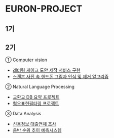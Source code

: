 # EURON-PROJECT

## 1기 



## 2기 

① Computer vision 

* [레터링 케이크 도안 제작 서비스 구현](https://github.com/Ewha-Euron/EURON-PROJECT-/blob/b1249cdd025ee587ade49ab6e566dd7c69461da7/2%EA%B8%B0/%5BCV%5D%20%EB%A0%88%ED%84%B0%EB%A7%81%20%EC%BC%80%EC%9D%B4%ED%81%AC%20%EB%8F%84%EC%95%88%20%EC%A0%9C%EC%9E%91%20%EC%84%9C%EB%B9%84%EC%8A%A4.pdf)
* [스캔본 사진 속 핸드폰 그림자 인식 및 제거 알고리즘](https://github.com/Ewha-Euron/EURON-PROJECT-/blob/b1249cdd025ee587ade49ab6e566dd7c69461da7/2%EA%B8%B0/%5BCV%5D%20%EC%8A%A4%EC%BA%94%EB%B3%B8%20%EC%82%AC%EC%A7%84%20%EC%86%8D%20%ED%95%B8%EB%93%9C%ED%8F%B0%20%EA%B7%B8%EB%A6%BC%EC%9E%90%20%EC%9D%B8%EC%8B%9D%20%EB%B0%8F%20%EC%A0%9C%EA%B1%B0%20%EC%95%8C%EA%B3%A0%EB%A6%AC%EC%A6%98.pdf)

② Natural Language Processing
* [교환교 DB 요약 프로젝트](https://github.com/Ewha-Euron/EURON-PROJECT-/blob/b1249cdd025ee587ade49ab6e566dd7c69461da7/2%EA%B8%B0/%5BNLP%5D%20%EA%B5%90%ED%99%98%EA%B5%90%20DB%20%EA%B8%B0%EB%B0%98%20%ED%85%8D%EC%8A%A4%ED%8A%B8%20%EC%9A%94%EC%95%BD.pdf)
* [혐오표현필터링 프로젝트](https://github.com/Ewha-Euron/EURON-PROJECT-/blob/b1249cdd025ee587ade49ab6e566dd7c69461da7/2%EA%B8%B0/%5BNLP%5D%20%ED%98%90%EC%98%A4%ED%91%9C%ED%98%84%20%ED%95%84%ED%84%B0%EB%A7%81%20%ED%94%84%EB%A1%9C%EC%A0%9D%ED%8A%B8.pdf)

③ Data Analysis 
* [신용정보 대출연체 조사](https://github.com/Ewha-Euron/EURON-PROJECT-/blob/b1249cdd025ee587ade49ab6e566dd7c69461da7/2%EA%B8%B0/%5BDA%5D%20%EA%B0%9C%EC%9D%B8%EC%8B%A0%EC%9A%A9%EC%A0%95%EB%B3%B4%EB%A1%9C%20%EB%8C%80%EC%B6%9C_%EC%97%B0%EC%B2%B4%20%EC%A1%B0%EC%82%AC.pdf)
* [음반 순위 추이 예측시스템](https://github.com/Ewha-Euron/EURON-PROJECT-/blob/d636984a259e1865fa64edfbecb6ceb973e089bc/2%EA%B8%B0/%5BDA%5D%20%EC%9D%8C%EB%B0%98%20%EC%88%9C%EC%9C%84%20%EC%B6%94%EC%9D%B4%20%EC%98%88%EC%B8%A1%EC%8B%9C%EC%8A%A4%ED%85%9C.pdf)
